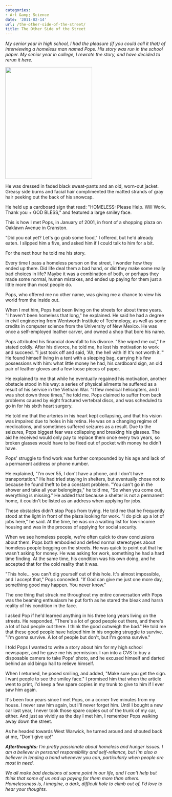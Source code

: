 ```yaml
---
categories:
- Art &amp; Science
date: '2011-02-14'
url: /the-other-side-of-the-street/
title: The Other Side of the Street
---
```


<em>My senior year in high school, I had the pleasure (if you could call it that) of interviewing a homeless man named Pops. His story was run in the school paper. My senior year in college, I rewrote the story, and have decided to rerun it here.</em>

<img src="https://gomakethings.com/wp-content/uploads/2011/02/Pops-271x350.jpg" alt="" title="Pops" width="271" height="350" class="size-medium wp-image-152" />

He was dressed in faded black sweat-pants and an old, worn-out jacket. Greasy side burns and facial hair complimented the matted strands of gray hair peeking out the back of his snowcap.

He held up a cardboard sign that read: "HOMELESS: Please Help. Will Work. Thank you + GOD BLESS," and featured a large smiley face.

This is how I met Pops, in January of 2001, in front of a shopping plaza on Oaklawn Avenue in Cranston.

"Did you eat yet? Let's go grab some food," I offered, but he'd already eaten. I slipped him a five, and asked him if I could talk to him for a bit.

For the next hour he told me his story.
<!--more-->
Every time I pass a homeless person on the street, I wonder how they ended up there. Did life deal them a bad hand, or did they make some really bad choices in life? Maybe it was a combination of both, or perhaps they made some normal, human mistakes, and ended up paying for them just a little more than most people do.

Pops, who offered me no other name, was giving me a chance to view his world from the inside out.

When I met him, Pops had been living on the streets for about three years. "I haven't been homeless that long," he explained. He said he had a degree in civil engineering from Wentworth Institute of Technology, as well as some credits in computer science from the University of New Mexico. He was once a self-employed leather carver, and owned a shop that bore his name.

Pops attributed his financial downfall to his divorce. "She wiped me out," he stated coldly. After his divorce, he told me, he lost his motivation to work and succeed. "I just took off and said, 'Ah, the hell with it! It's not worth it.'" He found himself living in a tent with a sleeping bag, carrying his few possessions with him: what little money he had, his cardboard sign, an old pair of leather gloves and a few loose pieces of paper.

He explained to me that while he eventually regained his motivation, another obstacle stood in his way: a series of physical ailments he suffered as a result of his service in the Vietnam War. "I flew medical helicopters, and I was shot down three times," he told me. Pops claimed to suffer from back problems caused by eight fractured vertebral discs, and was scheduled to go in for his sixth heart surgery.

He told me that the arteries in his heart kept collapsing, and that his vision was impaired due to holes in his retina. He was on a changing regime of medications, and sometimes suffered seizures as a result. Due to the seizures, Pops biggest fear was collapsing and breaking his glasses. The aid he received would only pay to replace them once every two years, so broken glasses would have to be fixed out of pocket with money he didn't have.

Pops' struggle to find work was further compounded by his age and lack of a permanent address or phone number.

He explained, "I'm over 55, I don't have a phone, and I don't have transportation." He had tried staying in shelters, but eventually chose not to because he found theft to be a constant problem. "You can't go in the shower and take all your belongings," he told me, "So when you come out, everything is missing." He added that because a shelter is not a permanent home, it couldn't be listed as an address when applying for jobs.

These obstacles didn't stop Pops from trying. He told me that he frequently stood at the light in front of the plaza looking for work. "I do pick up a lot of jobs here," he said. At the time, he was on a waiting list for low-income housing and was in the process of applying for social security.

When we see homeless people, we're often quick to draw conclusions about them. Pops both embodied and defied normal stereotypes about homeless people begging on the streets. He was quick to point out that he wasn't asking for money. He was asking for work, something he had a hard time finding. At the same time, his condition was his own doing, and he accepted that for the cold reality that it was.

"This hole… you can't dig yourself out of this hole. It's almost impossible, and I accept that," Pops conceded. "If God can give me just one more day, something good may happen. You never know."

The one thing that struck me throughout my entire conversation with Pops was the beaming enthusiasm he put forth as he stared the bleak and harsh reality of his condition in the face.

I asked Pop if he'd learned anything in his three long years living on the streets. He responded, "There's a lot of good people out there, and there's a lot of bad people out there. I think the good outweigh the bad." He told me that these good people have helped him in his ongoing struggle to survive. "I'm gonna survive. A lot of people but don't, but I'm gonna survive."

I told Pops I wanted to write a story about him for my high school newspaper, and he gave me his permission. I ran into a CVS to buy a disposable camera to take Pops' photo, and he excused himself and darted behind an old bingo hall to relieve himself.

When I returned, he posed smiling, and added, "Make sure you get the sign. I want people to see the smiley face." I promised him that when the article went to print, I'd keep a few spare copies in my trunk to give to him if I ever saw him again.

It's been four years since I met Pops, on a corner five minutes from my house. I never saw him again, but I'll never forget him. Until I bought a new car last year, I never took those spare copies out of the trunk of my car, either. And just as vividly as the day I met him, I remember Pops walking away down the street.

As he headed towards West Warwick, he turned around and shouted back at me, "Don't give up!"

<em><strong>Afterthoughts:</strong> I'm pretty passionate about homeless and hunger issues. I am a believer in personal responsibility and self-reliance, but I'm also a believer in lending a hand whenever you can, particularly when people are most in need.

We all make bad decisions at some point in our life, and I can't help but think that some of us end up paying for them more than others. Homelessness is, I imagine, a dark, difficult hole to climb out of. I'd love to hear your thoughts.</em>